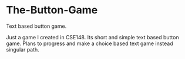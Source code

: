 # The-Button-Game
Text based button game.

Just a game I created in CSE148. Its short and simple text based button game. Plans to progress 
and make a choice based text game instead singular path.
